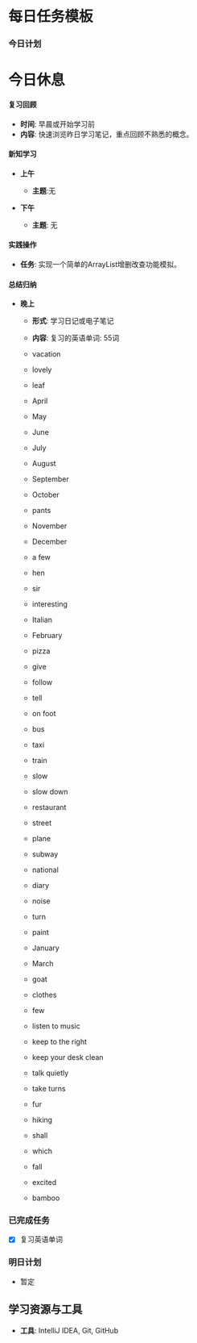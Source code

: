 # 每日任务模板

### 今日计划

# 今日休息

#### 复习回顾

- **时间**: 早晨或开始学习前
- **内容**: 快速浏览昨日学习笔记，重点回顾不熟悉的概念。

#### 新知学习

- **上午**
    - **主题**:无

- **下午**
    - **主题**: 无

#### 实践操作

- **任务**: 实现一个简单的ArrayList增删改查功能模拟。

#### 总结归纳

- **晚上**
    - **形式**: 学习日记或电子笔记
    - **内容**: 复习的英语单词:  55词

    - vacation
    - lovely
    - leaf
    - April
    - May
    - June
    - July
    - August
    - September
    - October
    - pants
    - November
    - December
    - a few
    - hen
    - sir
    - interesting
    - Italian
    - February
    - pizza
    - give
    - follow
    - tell
    - on foot
    - bus
    - taxi
    - train
    - slow
    - slow down
    - restaurant
    - street
    - plane
    - subway
    - national
    - diary
    - noise
    - turn
    - paint
    - January
    - March
    - goat
    - clothes
    - few
    - listen to music
    - keep to the right
    - keep your desk clean
    - talk quietly
    - take turns
    - fur
    - hiking
    - shall
    - which
    - fall
    - excited
    - bamboo

### 已完成任务

- [x] 复习英语单词

### 明日计划

- 暂定

## 学习资源与工具

- **工具**: IntelliJ IDEA, Git, GitHub
